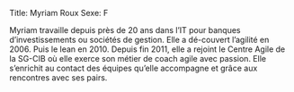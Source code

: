 Title: Myriam Roux
Sexe: F

Myriam travaille depuis près de 20 ans dans l’IT pour banques d’investissements ou sociétés de gestion.
Elle a dé-couvert l’agilité en 2006.
Puis le lean en 2010.
Depuis fin 2011, elle a rejoint le Centre Agile de la SG-CIB où elle exerce son métier de coach agile avec passion.
Elle s’enrichit au contact des équipes qu’elle accompagne et grâce aux rencontres avec ses pairs.
